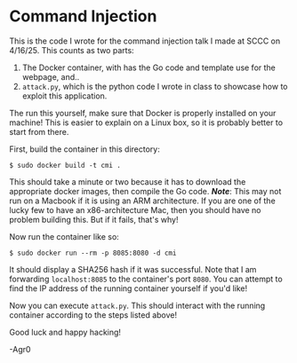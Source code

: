 # Command Injection

This is the code I wrote for the command injection talk I made at SCCC on 4/16/25. This counts as two parts:

1. The Docker container, with has the Go code and template use for the webpage, and..
2. `attack.py`, which is the python code I wrote in class to showcase how to exploit this application.

The run this yourself, make sure that Docker is properly installed on your machine! This is easier to explain on a Linux box, so it is probably better to start from there.

First, build the container in this directory:

```terminal
$ sudo docker build -t cmi .
```

This should take a minute or two because it has to download the appropriate docker images, then compile the Go code. ***Note***: This may not run on a Macbook if it is using an ARM architecture. If you are one of the lucky few to have an x86-architecture Mac, then you should have no problem building this. But if it fails, that's why!

Now run the container like so:

```terminal
$ sudo docker run --rm -p 8085:8080 -d cmi
```

It should display a SHA256 hash if it was successful. Note that I am forwarding `localhost:8085` to the container's port `8080`. You can attempt to find the IP address of the running container yourself if you'd like!

Now you can execute `attack.py`. This should interact with the running container according to the steps listed above!

Good luck and happy hacking!

-Agr0
